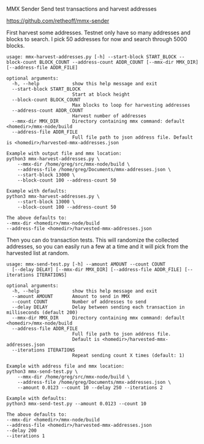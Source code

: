 MMX Sender
Send test transactions and harvest addresses

https://github.com/retheoff/mmx-sender

First harvest some addresses.
Testnet only have so many addresses and blocks to search.  I pick 50 addresses for now and search through 5000 blocks.

```
usage: mmx-harvest-addresses.py [-h] --start-block START_BLOCK --block-count BLOCK_COUNT --address-count ADDR_COUNT [--mmx-dir MMX_DIR] [--address-file ADDR_FILE]

optional arguments:
  -h, --help            show this help message and exit
  --start-block START_BLOCK
                        Start at block height
  --block-count BLOCK_COUNT
                        Max blocks to loop for harvesting addresses
  --address-count ADDR_COUNT
                        Harvest number of addresses
  --mmx-dir MMX_DIR     Directory containing mmx command: default <homedir>/mmx-node/build
  --address-file ADDR_FILE
                        Full file path to json address file. Default is <homedir>/harvested-mmx-addresses.json

Example with output file and mmx location:
python3 mmx-harvest-addresses.py \
	--mmx-dir /home/greg/src/mmx-node/build \
	--address-file /home/greg/Documents/mmx-addresses.json \
	--start-block 13000 \
	--block-count 100 --address-count 50

Example with defaults:
python3 mmx-harvest-addresses.py \
	--start-block 13000 \
	--block-count 100 --address-count 50

The above defaults to:
--mmx-dir <homedir>/mmx-node/build
--address-file <homedir>/harvested-mmx-addresses.json

```

Then you can do transaction tests.
This will randomize the collected addresses, so you can easily run a few at a time and it will pick from the harvested list at random.

```
usage: mmx-send-test.py [-h] --amount AMOUNT --count COUNT 
  [--delay DELAY] [--mmx-dir MMX_DIR] [--address-file ADDR_FILE] [--iterations ITERATIONS]

optional arguments:
  -h, --help            show this help message and exit
  --amount AMOUNT       Amount to send in MMX
  --count COUNT         Number of addresses to send
  --delay DELAY         Delay between sending each transaction in milliseconds (default 200)
  --mmx-dir MMX_DIR     Directory containing mmx command: default <homedir>/mmx-node/build
  --address-file ADDR_FILE
                        Full file path to json address file. 
						Default is <homedir>/harvested-mmx-addresses.json
  --iterations ITERATIONS
                        Repeat sending count X times (default: 1)

Example with address file and mmx location:
python3 mmx-send-test.py \
	--mmx-dir /home/greg/src/mmx-node/build \
	--address-file /home/greg/Documents/mmx-addresses.json \
	--amount 0.0123 --count 10 --delay 250 --iterations 2

Example with defaults:
python3 mmx-send-test.py --amount 0.0123 --count 10

The above defaults to:
--mmx-dir <homedir>/mmx-node/build
--address-file <homedir>/harvested-mmx-addresses.json
--delay 200
--iterations 1
```